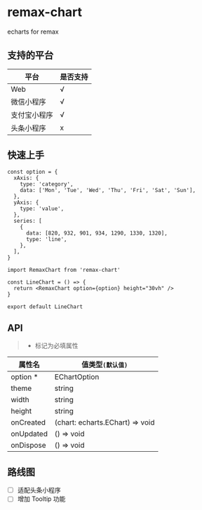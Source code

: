 # remax-chart
echarts for remax

## 支持的平台
| 平台            | 是否支持 |
| -------------- | ------- |
| Web            |    √    |
| 微信小程序       |    √    |
| 支付宝小程序     |    √    |
| 头条小程序       |    x    |

## 快速上手
```tsx
const option = {
  xAxis: {
    type: 'category',
    data: ['Mon', 'Tue', 'Wed', 'Thu', 'Fri', 'Sat', 'Sun'],
  },
  yAxis: {
    type: 'value',
  },
  series: [
    {
      data: [820, 932, 901, 934, 1290, 1330, 1320],
      type: 'line',
    },
  ],
}

import RemaxChart from 'remax-chart'

const LineChart = () => {
  return <RemaxChart option={option} height="30vh" />
}

export default LineChart
```

## API
> * 标记为必填属性

| 属性名           | 值类型`(默认值)` |
| -------------- | -------         |
| option *       | EChartOption    |
| theme          | string          |
| width          | string          |
| height         | string          |
| onCreated      | (chart: echarts.EChart) => void  |
| onUpdated      | () => void      |
| onDispose      | () => void      |

## 路线图
- [ ] 适配头条小程序
- [ ] 增加 Tooltip 功能